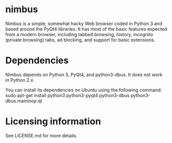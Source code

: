 nimbus
======

Nimbus is a simple, somewhat hacky Web browser coded in Python 3 and based
around the PyQt4 libraries. It has most of the basic features expected from a
modern browser, including tabbed browsing, history, incognito (private
browsing) tabs, ad blocking, and support for basic extensions.

Dependencies
======

Nimbus depends on Python 3, PyQt4, and python3-dbus. It does not work in
Python 2.x.

You can install its dependencies on Ubuntu using the following command:
    sudo apt-get install python3 python3-pyqt4 python3-dbus python3-dbus.mainloop.qt

Licensing information
======

See LICENSE.md for more details.

